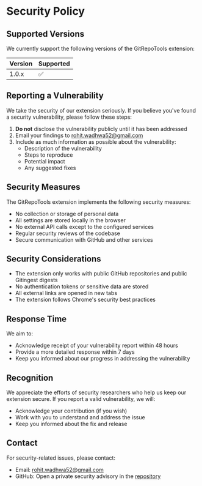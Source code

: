 # Security Policy

## Supported Versions

We currently support the following versions of the GitRepoTools extension:

| Version | Supported          |
| ------- | ------------------ |
| 1.0.x   | :white_check_mark: |

## Reporting a Vulnerability

We take the security of our extension seriously. If you believe you've found a security vulnerability, please follow these steps:

1. **Do not** disclose the vulnerability publicly until it has been addressed
2. Email your findings to [rohit.wadhwa52@gmail.com](mailto:rohit.wadhwa52@gmail.com)
3. Include as much information as possible about the vulnerability:
   - Description of the vulnerability
   - Steps to reproduce
   - Potential impact
   - Any suggested fixes

## Security Measures

The GitRepoTools extension implements the following security measures:

- No collection or storage of personal data
- All settings are stored locally in the browser
- No external API calls except to the configured services
- Regular security reviews of the codebase
- Secure communication with GitHub and other services

## Security Considerations

- The extension only works with public GitHub repositories and public Gitingest digests
- No authentication tokens or sensitive data are stored
- All external links are opened in new tabs
- The extension follows Chrome's security best practices

## Response Time

We aim to:
- Acknowledge receipt of your vulnerability report within 48 hours
- Provide a more detailed response within 7 days
- Keep you informed about our progress in addressing the vulnerability

## Recognition

We appreciate the efforts of security researchers who help us keep our extension secure. If you report a valid vulnerability, we will:
- Acknowledge your contribution (if you wish)
- Work with you to understand and address the issue
- Keep you informed about the fix and release

## Contact

For security-related issues, please contact:
- Email: [rohit.wadhwa52@gmail.com](mailto:rohit.wadhwa52@gmail.com)
- GitHub: Open a private security advisory in the [repository](https://github.com/rohit-wadhwa/git-repo-tools) 